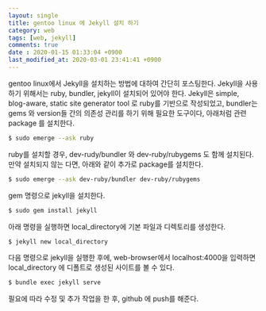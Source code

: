 ```yaml
---
layout: single
title: gentoo linux 에 Jekyll 설치 하기
category: web
tags: [web, jekyll]
comments: true
date : 2020-01-15 01:33:04 +0900
last_modified_at: 2020-03-01 23:41:41 +0900
---
```


 gentoo linux에서 Jekyll을 설치하는 방법에 대하여 간단히 포스팅한다.
 Jekyll을 사용하기 위해서는 ruby, bundler, jekyll이 설치되어 있어야 한다.
 Jekyll은 simple, blog-aware, static site generator tool 로 ruby를 기반으로
작성되었고, bundler는 gems 와 version들 간의 의존성 관리를 하기 위해 필요한 도구이다,
 아래처럼 관련 package 를 설치한다.
```bash
$ sudo emerge --ask ruby
```

  ruby를 설치할 경우, dev-rudy/bundler 와 dev-ruby/rubygems 도 함께 설치된다.
  만약 설치되지 않는 다면, 아래와 같이 추가로 package를 설치한다.
```bash
$ sudo emerge --ask dev-ruby/bundler dev-ruby/rubygems
 ```

  gem 명령으로 jekyll을 설치한다.
 ```bash
$ sudo gem install jekyll
```

아래 명령을 실행하면 local_directory에 기본 파일과 디렉토리를 생성한다.
```bash
$ jekyll new local_directory
```

 다음 명령으로 jekyll을  실행한 후에, web-browser에서 localhost:4000을 입력하면 local_directory 에 디폴트로 생성된 사이트를 볼 수 있다.
```bash
$ bundle exec jekyll serve
```
필요에 따라 수정 및 추가 작업을 한 후, github 에 push를 해준다.
